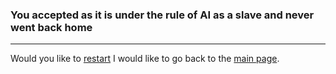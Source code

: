 ### You accepted as it is under the rule of AI as a slave and never went back home 
---
Would you like to [restart](../athome.md)
I would like to go back to the [main page](../README.md).  
